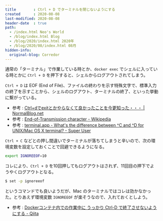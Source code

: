 ```yaml
---
title        : Ctrl + D でターミナルを閉じないようにする
created      : 2020-08-08
last-modified: 2020-08-08
header-date  : true
path:
  - /index.html Neo's World
  - /blog/index.html Blog
  - /blog/2020/index.html 2020年
  - /blog/2020/08/index.html 08月
hidden-info:
  original-blog: Corredor
---
```


通常の「ターミナル」で作業している時とか、`docker exec` でシェルに入っている時とかに `Ctrl + D` を押下すると、シェルからログアウトされてしまう。

`Ctrl + D` は EOF (End of File)、ファイルの終わりを示す特殊文字で、標準入力の終了を示すことから、シェルのログアウト、ターミナルの終了、といった挙動に繋がっている。

- 参考 : [Ctrl+dでexitとかやらなくて良かったことを今更知った・・・ | NormalBlog.net](https://normalblog.net/system/ctrl-d/)
- 参考 : [End-of-Transmission character - Wikipedia](https://en.wikipedia.org/wiki/End-of-Transmission_character#Meaning_in_Unix)
- 参考 : [terminal.app - What's the difference between ^C and ^D for UNIX/Mac OS X terminal? - Super User](https://superuser.com/questions/169051/whats-the-difference-between-c-and-d-for-unix-mac-os-x-terminal)

`Ctrl + C` などとの押し間違いでターミナルが落ちてしまうと辛いので、次の環境変数を設定しておくことで回避できるようになる。

```bash
export IGNOREEOF=10
```

コレにより、`Ctrl + D` を10回押してもログアウトはされず、11回目の押下でようやくログアウトとなる。

```bash
$ set -p ignoreeof
```

というコマンドでも良いようだが、Mac のターミナルではコレは効かなかった。とりあえず環境変数 `IGNOREEOF` が楽そうなので、入れておくとしよう。

- 参考 : [Dockerコンテナ内での作業中に うっかり Ctrl-D で終了させないようにする - Qiita](https://qiita.com/k_uchida_____/items/d52ffdef035c0f2521d1)
